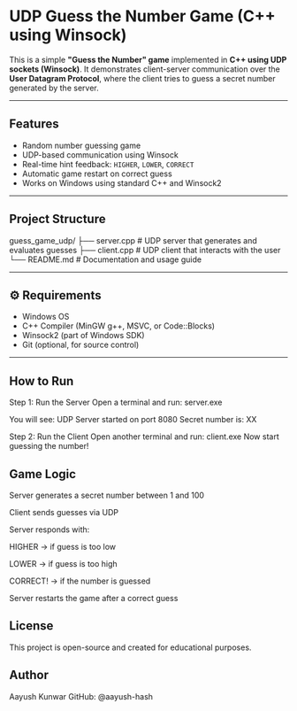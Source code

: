 # UDP Guess the Number Game (C++ using Winsock)

This is a simple **"Guess the Number" game** implemented in **C++ using UDP sockets (Winsock)**. It demonstrates client-server communication over the **User Datagram Protocol**, where the client tries to guess a secret number generated by the server.

---

## Features

- Random number guessing game
- UDP-based communication using Winsock
- Real-time hint feedback: `HIGHER`, `LOWER`, `CORRECT`
- Automatic game restart on correct guess
- Works on Windows using standard C++ and Winsock2

---

## Project Structure

guess_game_udp/
├── server.cpp # UDP server that generates and evaluates guesses
├── client.cpp # UDP client that interacts with the user
└── README.md # Documentation and usage guide


---

## ⚙️ Requirements

- Windows OS
- C++ Compiler (MinGW g++, MSVC, or Code::Blocks)
- Winsock2 (part of Windows SDK)
- Git (optional, for source control)

---

## How to Run
Step 1: Run the Server
Open a terminal and run: server.exe

You will see:
UDP Server started on port 8080
Secret number is: XX

Step 2: Run the Client
Open another terminal and run: client.exe
Now start guessing the number!

## Game Logic
Server generates a secret number between 1 and 100

Client sends guesses via UDP

Server responds with:

HIGHER → if guess is too low

LOWER → if guess is too high

CORRECT! → if the number is guessed

Server restarts the game after a correct guess

## License
This project is open-source and created for educational purposes.

## Author
Aayush Kunwar
GitHub: @aayush-hash


